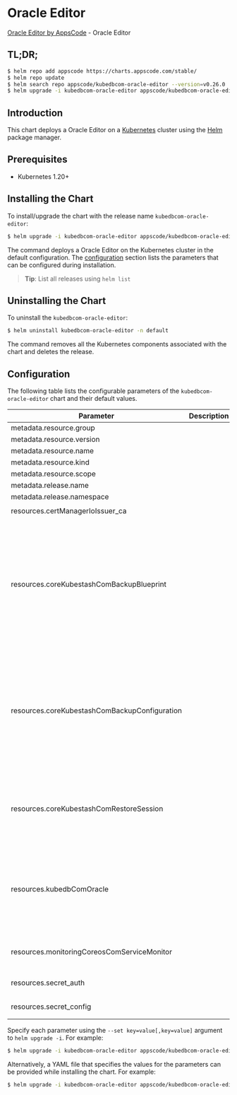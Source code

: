 # Oracle Editor

[Oracle Editor by AppsCode](https://appscode.com) - Oracle Editor

## TL;DR;

```bash
$ helm repo add appscode https://charts.appscode.com/stable/
$ helm repo update
$ helm search repo appscode/kubedbcom-oracle-editor --version=v0.26.0
$ helm upgrade -i kubedbcom-oracle-editor appscode/kubedbcom-oracle-editor -n default --create-namespace --version=v0.26.0
```

## Introduction

This chart deploys a Oracle Editor on a [Kubernetes](http://kubernetes.io) cluster using the [Helm](https://helm.sh) package manager.

## Prerequisites

- Kubernetes 1.20+

## Installing the Chart

To install/upgrade the chart with the release name `kubedbcom-oracle-editor`:

```bash
$ helm upgrade -i kubedbcom-oracle-editor appscode/kubedbcom-oracle-editor -n default --create-namespace --version=v0.26.0
```

The command deploys a Oracle Editor on the Kubernetes cluster in the default configuration. The [configuration](#configuration) section lists the parameters that can be configured during installation.

> **Tip**: List all releases using `helm list`

## Uninstalling the Chart

To uninstall the `kubedbcom-oracle-editor`:

```bash
$ helm uninstall kubedbcom-oracle-editor -n default
```

The command removes all the Kubernetes components associated with the chart and deletes the release.

## Configuration

The following table lists the configurable parameters of the `kubedbcom-oracle-editor` chart and their default values.

|                   Parameter                   | Description |                                                                                                                                                                                                                                                                                                                                                                                                                                                                                                                                                                                                                                                                                              Default                                                                                                                                                                                                                                                                                                                                                                                                                                                                                                                                                                                                                                                                                              |
|-----------------------------------------------|-------------|---------------------------------------------------------------------------------------------------------------------------------------------------------------------------------------------------------------------------------------------------------------------------------------------------------------------------------------------------------------------------------------------------------------------------------------------------------------------------------------------------------------------------------------------------------------------------------------------------------------------------------------------------------------------------------------------------------------------------------------------------------------------------------------------------------------------------------------------------------------------------------------------------------------------------------------------------------------------------------------------------------------------------------------------------------------------------------------------------------------------------------------------------------------------------------------------------------------------------------------------------------------------------------------------------------------------------------------------------------------------------------------------------|
| metadata.resource.group                       |             | <code>kubedb.com</code>                                                                                                                                                                                                                                                                                                                                                                                                                                                                                                                                                                                                                                                                                                                                                                                                                                                                                                                                                                                                                                                                                                                                                                                                                                                                                                                                                                           |
| metadata.resource.version                     |             | <code>v1alpha2</code>                                                                                                                                                                                                                                                                                                                                                                                                                                                                                                                                                                                                                                                                                                                                                                                                                                                                                                                                                                                                                                                                                                                                                                                                                                                                                                                                                                             |
| metadata.resource.name                        |             | <code>oracles</code>                                                                                                                                                                                                                                                                                                                                                                                                                                                                                                                                                                                                                                                                                                                                                                                                                                                                                                                                                                                                                                                                                                                                                                                                                                                                                                                                                                              |
| metadata.resource.kind                        |             | <code>Oracle</code>                                                                                                                                                                                                                                                                                                                                                                                                                                                                                                                                                                                                                                                                                                                                                                                                                                                                                                                                                                                                                                                                                                                                                                                                                                                                                                                                                                               |
| metadata.resource.scope                       |             | <code>Namespaced</code>                                                                                                                                                                                                                                                                                                                                                                                                                                                                                                                                                                                                                                                                                                                                                                                                                                                                                                                                                                                                                                                                                                                                                                                                                                                                                                                                                                           |
| metadata.release.name                         |             | <code>RELEASE-NAME</code>                                                                                                                                                                                                                                                                                                                                                                                                                                                                                                                                                                                                                                                                                                                                                                                                                                                                                                                                                                                                                                                                                                                                                                                                                                                                                                                                                                         |
| metadata.release.namespace                    |             | <code>default</code>                                                                                                                                                                                                                                                                                                                                                                                                                                                                                                                                                                                                                                                                                                                                                                                                                                                                                                                                                                                                                                                                                                                                                                                                                                                                                                                                                                              |
| resources.certManagerIoIssuer_ca              |             | <code>{"apiVersion":"cert-manager.io/v1","kind":"Issuer","metadata":{"name":"oracle-ca","namespace":"demo"},"spec":{"ca":{"secretName":"oracle-ca"}}}</code>                                                                                                                                                                                                                                                                                                                                                                                                                                                                                                                                                                                                                                                                                                                                                                                                                                                                                                                                                                                                                                                                                                                                                                                                                                      |
| resources.coreKubestashComBackupBlueprint     |             | <code>{"apiVersion":"core.kubestash.com/v1alpha1","kind":"BackupBlueprint","metadata":{"name":"oracle","namespace":"demo"},"spec":{"backupConfigurationTemplate":{"backends":[{"name":"oracle-backend","retentionPolicy":{"name":"oracle-retention-policy","namespace":"demo"},"storageRef":{"name":"oracle-storage","namespace":"demo"}}],"sessions":[{"addon":{"jobTemplate":{"spec":{"containerSecurityContext":{"allowPrivilegeEscalation":false,"capabilities":{"drop":["ALL"]},"runAsGroup":0,"runAsNonRoot":true,"runAsUser":999,"seccompProfile":{"type":"RuntimeDefault"}},"nodeSelector":{"kubernetes.io/os":"linux"}}},"name":"oracle-addon","tasks":[{"name":"logical-backup"}]},"name":"oracle-frequent-backup","repositories":[{"backend":"oracle-backend","directory":"/mongo-repo","encryptionSecret":{"name":"oracle-encryption-secret","namespace":"demo"},"name":"oracle-repo"}],"scheduler":{"failedJobsHistoryLimit":4,"jobTemplate":{"backoffLimit":2,"template":{"spec":{"containerSecurityContext":{"allowPrivilegeEscalation":false,"capabilities":{"drop":["ALL"]},"runAsGroup":0,"runAsNonRoot":true,"runAsUser":999,"seccompProfile":{"type":"RuntimeDefault"}},"nodeSelector":{"kubernetes.io/os":"linux"}}}},"schedule":"0 */2 * * *","successfulJobsHistoryLimit":2},"sessionHistoryLimit":3}]},"usagePolicy":{"allowedNamespaces":{"from":"Same"}}}}</code>       |
| resources.coreKubestashComBackupConfiguration |             | <code>{"apiVersion":"core.kubestash.com/v1alpha1","kind":"BackupConfiguration","metadata":{"name":"oracle","namespace":"demo"},"spec":{"backends":[{"name":"oracle-backend","retentionPolicy":{"name":"oracle-retention-policy","namespace":"demo"},"storageRef":{"name":"oracle-storage","namespace":"demo"}}],"sessions":[{"addon":{"jobTemplate":{"spec":{"containerSecurityContext":{"allowPrivilegeEscalation":false,"capabilities":{"drop":["ALL"]},"runAsGroup":0,"runAsNonRoot":true,"runAsUser":999,"seccompProfile":{"type":"RuntimeDefault"}},"nodeSelector":{"kubernetes.io/os":"linux"}}},"name":"oracle-addon","tasks":[{"name":"logical-backup"}]},"name":"oracle-frequent-backup","repositories":[{"backend":"oracle-backend","directory":"/mongo-repo","encryptionSecret":{"name":"oracle-encryption-secret","namespace":"demo"},"name":"oracle-repo"}],"scheduler":{"failedJobsHistoryLimit":4,"jobTemplate":{"backoffLimit":2,"template":{"spec":{"containerSecurityContext":{"allowPrivilegeEscalation":false,"capabilities":{"drop":["ALL"]},"runAsGroup":0,"runAsNonRoot":true,"runAsUser":999,"seccompProfile":{"type":"RuntimeDefault"}},"nodeSelector":{"kubernetes.io/os":"linux"}}}},"schedule":"0 */2 * * *","successfulJobsHistoryLimit":2},"sessionHistoryLimit":3}],"target":{"apiGroup":"kubedb.com","kind":"Oracle","name":"oracle","namespace":"demo"}}}</code> |
| resources.coreKubestashComRestoreSession      |             | <code>{"apiVersion":"core.kubestash.com/v1alpha1","kind":"RestoreSession","metadata":{"name":"oracle","namespace":"demo"},"spec":{"addon":{"containerRuntimeSettings":{"securityContext":{"allowPrivilegeEscalation":false,"capabilities":{"drop":["ALL"]},"runAsGroup":0,"runAsNonRoot":true,"runAsUser":999,"seccompProfile":{"type":"RuntimeDefault"}}},"jobTemplate":{"spec":{"nodeSelector":{"kubernetes.io/os":"linux"},"securityContext":{"runAsGroup":0,"runAsUser":999}}},"name":"oracle-addon","tasks":[{"name":"logical-backup-restore"}]},"dataSource":{"encryptionSecret":{"name":"oracle-encryption-secret","namespace":"demo"},"repository":"oracle-repo","snapshot":"latest"},"target":{"apiGroup":"kubedb.com","kind":"Oracle","name":"oracle","namespace":"demo"}}}</code>                                                                                                                                                                                                                                                                                                                                                                                                                                                                                                                                                                                                      |
| resources.kubedbComOracle                     |             | <code>{"apiVersion":"kubedb.com/v1alpha2","kind":"Oracle","metadata":{"name":"oracle","namespace":"oracle"},"spec":{"deletionPolicy":"Halt","podTemplate":{"spec":{"containers":[{"name":"oracle","resources":{"requests":{"cpu":"700m","memory":"1200Mi"}}}],"nodeSelector":{"app":"kubedb","component":"oracle-database","instance":"oracle"},"tolerations":[{"effect":"NoSchedule","key":"app","operator":"Equal","value":"kubedb"},{"effect":"NoSchedule","key":"instance","operator":"Equal","value":"oracle"},{"effect":"NoSchedule","key":"component","operator":"Equal","value":"oracle-database"},{"effect":"NoSchedule","key":"nodepool_type","operator":"Equal","value":"n2-standard-2"}]}},"replicas":3,"serviceTemplates":[{"alias":"primary","spec":{"type":"LoadBalancer"}}],"storage":{"accessModes":["ReadWriteOnce"],"resources":{"requests":{"storage":"100Mi"}}},"version":"3.8.3"}}</code>                                                                                                                                                                                                                                                                                                                                                                                                                                                                                   |
| resources.monitoringCoreosComServiceMonitor   |             | <code>{"apiVersion":"monitoring.coreos.com/v1","kind":"ServiceMonitor","metadata":{"name":"oracle","namespace":"demo"},"spec":{"endpoints":[{"honorLabels":true,"interval":"30s","path":"/metrics","port":"metrics"}],"namespaceSelector":{"matchNames":["demo"]},"selector":{"matchLabels":{"app.kubernetes.io/instance":"oracle","app.kubernetes.io/name":"oracles.kubedb.com"}}}}</code>                                                                                                                                                                                                                                                                                                                                                                                                                                                                                                                                                                                                                                                                                                                                                                                                                                                                                                                                                                                                       |
| resources.secret_auth                         |             | <code>{"apiVersion":"v1","kind":"Secret","metadata":{"name":"oracle-auth","namespace":"demo"},"stringData":{"password":"thisIs1StrongPassword","username":"root"},"type":"Opaque"}</code>                                                                                                                                                                                                                                                                                                                                                                                                                                                                                                                                                                                                                                                                                                                                                                                                                                                                                                                                                                                                                                                                                                                                                                                                         |
| resources.secret_config                       |             | <code>{"apiVersion":"v1","kind":"Secret","metadata":{"name":"oracle-config","namespace":"demo"},"stringData":{"oracle.cnf":"[mysqld]\nmax_connections = 200\nread_buffer_size = 1048576\n"},"type":"Opaque"}</code>                                                                                                                                                                                                                                                                                                                                                                                                                                                                                                                                                                                                                                                                                                                                                                                                                                                                                                                                                                                                                                                                                                                                                                               |


Specify each parameter using the `--set key=value[,key=value]` argument to `helm upgrade -i`. For example:

```bash
$ helm upgrade -i kubedbcom-oracle-editor appscode/kubedbcom-oracle-editor -n default --create-namespace --version=v0.26.0 --set metadata.resource.group=kubedb.com
```

Alternatively, a YAML file that specifies the values for the parameters can be provided while
installing the chart. For example:

```bash
$ helm upgrade -i kubedbcom-oracle-editor appscode/kubedbcom-oracle-editor -n default --create-namespace --version=v0.26.0 --values values.yaml
```
